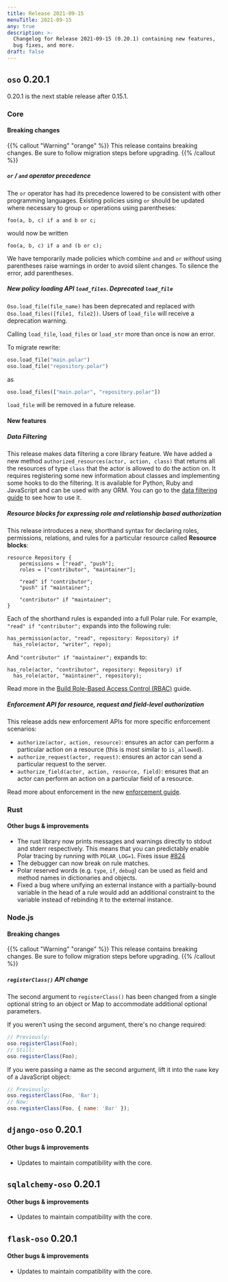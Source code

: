 ```yaml
---
title: Release 2021-09-15
menuTitle: 2021-09-15
any: true
description: >-
  Changelog for Release 2021-09-15 (0.20.1) containing new features,
  bug fixes, and more.
draft: false
---
```


## `oso` 0.20.1

0.20.1 is the next stable release after 0.15.1.

### Core

#### Breaking changes

{{% callout "Warning" "orange" %}}
  This release contains breaking changes. Be sure to follow migration steps
  before upgrading.
{{% /callout %}}

##### `or` / `and` operator precedence

The `or` operator has had its precedence lowered to be consistent with other
programming languages. Existing policies using `or` should be updated where
necessary to group `or` operations using parentheses:

```polar
foo(a, b, c) if a and b or c;
```

would now be written

```polar
foo(a, b, c) if a and (b or c);
```

We have temporarily made policies which combine `and` and `or` _without_
using parentheses raise warnings in order to avoid silent changes.
To silence the error, add parentheses.

##### New policy loading API `load_files`. Deprecated `load_file`

`Oso.load_file(file_name)` has been deprecated and replaced with
`Oso.load_files([file1, file2])`. Users of `load_file` will receive a
deprecation warning.

Calling `load_file`, `load_files` or `load_str` more than once is now an error.

To migrate rewrite:

```python
oso.load_file("main.polar")
oso.load_file("repository.polar")
```

as

```python
oso.load_files(["main.polar", "repository.polar"])
```

`load_file` will be removed in a future release.

#### New features

##### Data Filtering

This release makes data filtering a core library feature. We have added
a new method `authorized_resources(actor, action, class)` that returns
all the resources of type `class` that the actor is allowed to do the
action on. It requires registering some new information about classes
and implementing some hooks to do the filtering. It is available for
Python, Ruby and JavaScript and can be used with any ORM.  You can go to
the [data filtering
guide](https://www.osohq.com/docs/oss/guides/data_filtering.html) to see how to
use it.

##### Resource blocks for expressing role and relationship based authorization

This release introduces a new, shorthand syntax for declaring roles,
permissions, relations, and rules for a particular resource called
**Resource blocks**:

```polar
resource Repository {
	permissions = ["read", "push"];
	roles = ["contributor", "maintainer"];

	"read" if "contributor";
	"push" if "maintainer";

	"contributor" if "maintainer";
}
```

Each of the shorthand rules is expanded into a full Polar rule. For example,
`"read" if "contributor";` expands into the following rule:

```polar
has_permission(actor, "read", repository: Repository) if
  has_role(actor, "writer", repo);
```

And `"contributor" if "maintainer";` expands to:

```polar
has_role(actor, "contributor", repository: Repository) if
  has_role(actor, "maintainer", repository);
```

Read more in the [Build Role-Based Access Control (RBAC)](/guides/rbac) guide.

##### Enforcement API for resource, request and field-level authorization

This release adds new enforcement APIs for more specific enforcement
scenarios:

- `authorize(actor, action, resource)`: ensures an actor can perform a
  particular action on a resource (this is most similar to `is_allowed`).
- `authorize_request(actor, request)`: ensures an actor can send a particular
  request to the server.
- `authorize_field(actor, action, resource, field)`: ensures that an actor can
  perform an action on a particular field of a resource.

Read more about enforcement in the new [enforcement guide](guides/enforcement).

### Rust

#### Other bugs & improvements

- The rust library now prints messages and warnings directly to stdout and
  stderr respectively. This means that you can predictably enable Polar tracing
  by running with `POLAR_LOG=1`. Fixes issue
  [#824](https://github.com/osohq/oso/issues/824)
- The debugger can now break on rule matches.
- Polar reserved words (e.g. `type`, `if`, `debug`) can be used as field and method names in
  dictionaries and objects.
- Fixed a bug where unifying an external instance with a partially-bound
  variable in the head of a rule would add an additional constraint to the
  variable instead of rebinding it to the external instance.

### Node.js

#### Breaking changes

{{% callout "Warning" "orange" %}}
  This release contains breaking changes. Be sure to follow migration steps
  before upgrading.
{{% /callout %}}

##### `registerClass()` API change

The second argument to `registerClass()` has been changed from a single
optional string to an object or Map to accommodate additional optional
parameters.

If you weren't using the second argument, there's no change required:

```js
// Previously:
oso.registerClass(Foo);
// Still:
oso.registerClass(Foo);
```

If you were passing a name as the second argument, lift it into the `name` key
of a JavaScript object:

```js
// Previously:
oso.registerClass(Foo, 'Bar');
// Now:
oso.registerClass(Foo, { name: 'Bar' });
```

## `django-oso` 0.20.1

#### Other bugs & improvements

- Updates to maintain compatibility with the core.

## `sqlalchemy-oso` 0.20.1

#### Other bugs & improvements

- Updates to maintain compatibility with the core.

## `flask-oso` 0.20.1

#### Other bugs & improvements

- Updates to maintain compatibility with the core.
